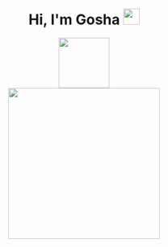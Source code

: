 <h1 align="center">Hi, I'm Gosha <img src="https://github.com/blackcater/blackcater/raw/main/images/Hi.gif" height="32"/></h1><div id="header" align="center"> 
<img src="https://media.giphy.com/media/26u6dIwIphLj8h10A/giphy.gif" width="100"/>
</div>
<div id="header" align="center">
  <img src="https://media.giphy.com/media/tJ4hc3gEp7Kjn7vLgy/giphy.gif" width="300"/>
</div>


<!--
**GoshaGrishenko/GoshaGrishenko** is a ✨ _special_ ✨ repository because its `README.md` (this file) appears on your GitHub profile.

Here are some ideas to get you started:

- 🔭 I’m currently working on ...
- 🌱 I’m currently learning ...
- 👯 I’m looking to collaborate on ...
- 🤔 I’m looking for help with ...
- 💬 Ask me about ...
- 📫 How to reach me: ...
- 😄 Pronouns: ...
- ⚡ Fun fact: ...
-->
